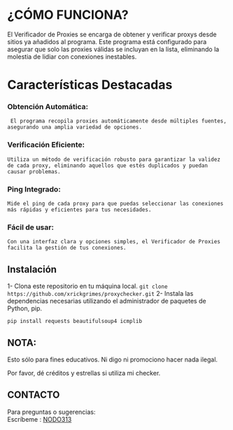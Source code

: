 
# ¿CÓMO FUNCIONA?

El Verificador de Proxies se encarga de obtener y verificar proxys desde sitios ya añadidos al programa. Este programa está configurado para asegurar que solo las proxies válidas se incluyan en la lista, eliminando la molestia de lidiar con conexiones inestables.  
 

# Características Destacadas

### Obtención Automática:

``` El programa recopila proxies automáticamente desde múltiples fuentes, asegurando una amplia variedad de opciones.```

### Verificación Eficiente:

```Utiliza un método de verificación robusto para garantizar la validez de cada proxy, eliminando aquellos que estés duplicados y puedan causar problemas.```

### Ping Integrado:

```Mide el ping de cada proxy para que puedas seleccionar las conexiones más rápidas y eficientes para tus necesidades.```

### Fácil de usar:

```Con una interfaz clara y opciones simples, el Verificador de Proxies facilita la gestión de tus conexiones.```


## Instalación
1- Clona este repositorio en tu máquina local.
       ```git clone https://github.com/xrickgrimes/proxychecker.git```
2- Instala las dependencias necesarias utilizando el administrador de paquetes de Python, pip.

```pip install requests beautifulsoup4 icmplib```

## NOTA:

Esto sólo para fines educativos. Ni digo ni promociono hacer nada ilegal.

Por favor, dé créditos y estrellas si utiliza mi checker.  

## CONTACTO

 Para preguntas o sugerencias:  
        Escríbeme : [NODO313](https://www.nodo313.net/miembros/rickgrimes.102837/)
